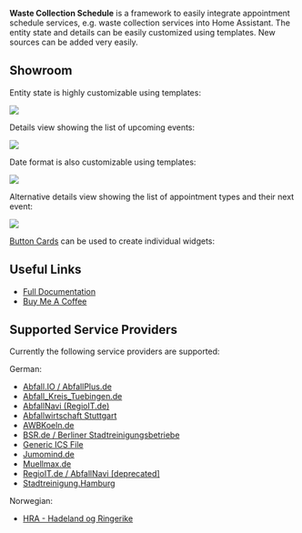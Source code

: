 **Waste Collection Schedule** is a framework to easily integrate appointment schedule services, e.g. waste collection services into Home Assistant. The entity state and details can be easily customized using templates. New sources can be added very easily.

## Showroom

Entity state is highly customizable using templates:

<img src="https://github.com/mampfes/hacs_waste_collection_schedule/blob/master/doc/value_template.png">

Details view showing the list of upcoming events:

<img src="https://github.com/mampfes/hacs_waste_collection_schedule/blob/master/doc/upcoming_details.png">

Date format is also customizable using templates:

<img src="https://github.com/mampfes/hacs_waste_collection_schedule/blob/master/doc/date_template_details.png">

Alternative details view showing the list of appointment types and their next event:

<img src="https://github.com/mampfes/hacs_waste_collection_schedule/blob/master/doc/appointment_types_details.png">

[Button Cards](https://github.com/custom-cards/button-card) can be used to create individual widgets:

## Useful Links
- [Full Documentation](https://github.com/mampfes/hacs_waste_collection_schedule)
- [Buy Me A Coffee](https://buymeacoffee.com/mampfes)

## Supported Service Providers

Currently the following service providers are supported:

German:
- [Abfall.IO / AbfallPlus.de](./doc/source/abfall_io.md)
- [Abfall_Kreis_Tuebingen.de](./doc/source/abfall_kreis_tuebingen_de.md)
- [AbfallNavi (RegioIT.de)](./doc/source/abfallnavi_de.md)
- [Abfallwirtschaft Stuttgart](./doc/source/stuttgard_de.md)
- [AWBKoeln.de](./doc/source/awbkoeln_de.md)
- [BSR.de / Berliner Stadtreinigungsbetriebe](./doc/source/bsr_de.md)
- [Generic ICS File](./doc/source/ics.md)
- [Jumomind.de](./doc/source/jumomind_de.md)
- [Muellmax.de](./doc/source/muellmax_de.md)
- [RegioIT.de / AbfallNavi [deprecated]](./doc/source/regioit_de.md)
- [Stadtreinigung.Hamburg](./doc/source/stadtreinigung_hamburg.md)

Norwegian:
- [HRA - Hadeland og Ringerike](./doc/source/hra_no.md)
